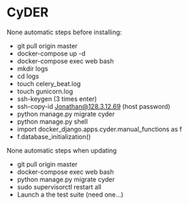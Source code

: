 # CyDER

None automatic steps before installing:
  - git pull origin master
  - docker-compose up -d
  - docker-compose exec web bash
  - mkdir logs
  - cd logs
  - touch celery_beat.log
  - touch gunicorn.log
  - ssh-keygen (3 times enter)
  - ssh-copy-id Jonathan@128.3.12.69 (host password)
  - python manage.py migrate cyder
  - python manage.py shell
  - import docker_django.apps.cyder.manual_functions as f
  - f.database_initialization()

None automatic steps when updating
  - git pull origin master
  - docker-compose exec web bash
  - python manage.py migrate cyder
  - sudo supervisorctl restart all
  - Launch a the test suite (need one...)
